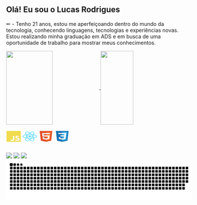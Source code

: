 ## Olá! Eu sou o Lucas Rodrigues 

✏ - Tenho 21 anos, estou me aperfeiçoando dentro do mundo da tecnologia, conhecendo linguagens, tecnologias e experiências novas. Estou realizando minha graduação em ADS e em busca de uma oportunidade de trabalho para mostrar meus conhecimentos.

<a href="https://github.com/anuraghazra/github-readme-stats">
  <img height=200 width="50%" align="center" src="https://github-readme-stats.vercel.app/api?username=lucas-r-f&hide=contribs&show_icons=true&theme=gotham&bg_color=00000000&count_private=true" />
</a>
<a href="https://github.com/anuraghazra/convoychat">
  <img height=200 width="42%" align="center" src="https://github-readme-stats.vercel.app/api/top-langs?username=lucas-r-f&theme=gotham&bg_color=00000000&count_private=true&layout=compact&langs_count=8&card_width=320" />
</a>
<div style="display: inline_block"><br>
  <img align="center" alt="Rafa-Js" height="30" width="40" src="https://raw.githubusercontent.com/devicons/devicon/master/icons/javascript/javascript-plain.svg">
  <img align="center" alt="Rafa-React" height="30" width="40" src="https://raw.githubusercontent.com/devicons/devicon/master/icons/react/react-original.svg">
  <img align="center" alt="Rafa-HTML" height="30" width="40" src="https://raw.githubusercontent.com/devicons/devicon/master/icons/html5/html5-original.svg">
  <img align="center" alt="Rafa-CSS" height="30" width="40" src="https://raw.githubusercontent.com/devicons/devicon/master/icons/css3/css3-original.svg">
</div>

##

<div> 
 <a href="https://discord.gg/wagxzStdcR" target="_blank"><img src="https://img.shields.io/badge/Discord-7289DA?style=for-the-badge&logo=discord&logoColor=white" target="_blank"></a> 
  <a href = "mailto:lucasrodriguesdefreitas2002@hotmail.com"><img src="https://img.shields.io/badge/-Gmail-%23333?style=for-the-badge&logo=gmail&logoColor=white" target="_blank"></a>
  <a href="https://www.linkedin.com/in/rafaella-ballerini-45875016a" target="_blank"><img src="https://img.shields.io/badge/-LinkedIn-%230077B5?style=for-the-badge&logo=linkedin&logoColor=white" target="_blank"></a> 
</div>

<picture>
  <source media="(prefers-color-scheme: dark)" srcset="https://raw.githubusercontent.com/lucas-r-f/lucas-r-f/output/github-contribution-grid-snake-dark.svg">
  <source media="(prefers-color-scheme: light)" srcset="https://raw.githubusercontent.com/lucas-r-f/lucas-r-f/output/github-contribution-grid-snake.svg">
  <img alt="github contribution grid snake animation" src="https://raw.githubusercontent.com/lucas-r-f/lucas-r-f/output/github-contribution-grid-snake.svg">
</picture>
